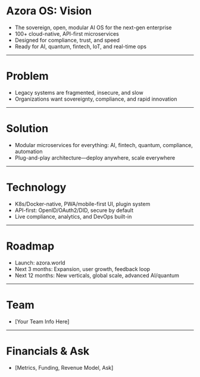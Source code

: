 # Azora OS: Vision

- The sovereign, open, modular AI OS for the next-gen enterprise
- 100+ cloud-native, API-first microservices
- Designed for compliance, trust, and speed
- Ready for AI, quantum, fintech, IoT, and real-time ops

---
# Problem

- Legacy systems are fragmented, insecure, and slow
- Organizations want sovereignty, compliance, and rapid innovation

---
# Solution

- Modular microservices for everything: AI, fintech, quantum, compliance, automation
- Plug-and-play architecture—deploy anywhere, scale everywhere

---
# Technology

- K8s/Docker-native, PWA/mobile-first UI, plugin system
- API-first: OpenID/OAuth2/DID, secure by default
- Live compliance, analytics, and DevOps built-in

---
# Roadmap

- Launch: azora.world
- Next 3 months: Expansion, user growth, feedback loop
- Next 12 months: New verticals, global scale, advanced AI/quantum

---
# Team

- [Your Team Info Here]

---
# Financials & Ask

- [Metrics, Funding, Revenue Model, Ask]